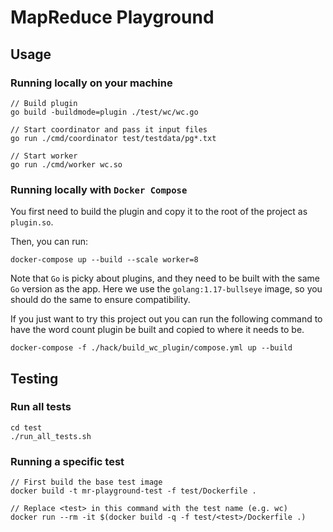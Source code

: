 # MapReduce Playground

## Usage

### Running locally on your machine

    // Build plugin
    go build -buildmode=plugin ./test/wc/wc.go 

    // Start coordinator and pass it input files
    go run ./cmd/coordinator test/testdata/pg*.txt

    // Start worker
    go run ./cmd/worker wc.so

### Running locally with `Docker Compose`

You first need to build the plugin and copy it to the root of the project as `plugin.so`.

Then, you can run:

    docker-compose up --build --scale worker=8

Note that `Go` is picky about plugins, and they need to be built with the same `Go` version as the app.
Here we use the `golang:1.17-bullseye` image, so you should do the same to ensure compatibility.

If you just want to try this project out you can run the following command to have the word count plugin 
be built and copied to where it needs to be.

    docker-compose -f ./hack/build_wc_plugin/compose.yml up --build

## Testing

### Run all tests
    cd test
    ./run_all_tests.sh

### Running a specific test
    // First build the base test image
    docker build -t mr-playground-test -f test/Dockerfile .
    
    // Replace <test> in this command with the test name (e.g. wc)
    docker run --rm -it $(docker build -q -f test/<test>/Dockerfile .)
